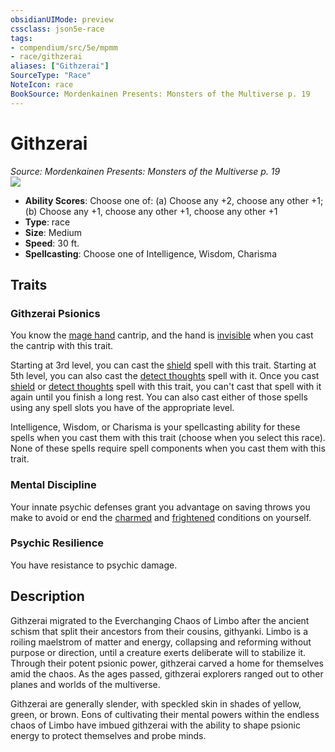 ```yaml
---
obsidianUIMode: preview
cssclass: json5e-race
tags:
- compendium/src/5e/mpmm
- race/githzerai
aliases: ["Githzerai"]
SourceType: "Race"
NoteIcon: race
BookSource: Mordenkainen Presents: Monsters of the Multiverse p. 19
---
```

# Githzerai
*Source: Mordenkainen Presents: Monsters of the Multiverse p. 19*  
![](/2-Mechanics/CLI/races/img/githzerai.webp#right)  

- **Ability Scores**: Choose one of: (a) Choose any +2, choose any other +1; (b) Choose any +1, choose any other +1, choose any other +1
- **Type**: race
- **Size**: Medium
- **Speed**: 30 ft.
- **Spellcasting**: Choose one of Intelligence, Wisdom, Charisma

## Traits

### Githzerai Psionics

You know the [mage hand](/2-Mechanics/CLI/spells/mage-hand.md) cantrip, and the hand is [invisible](/2-Mechanics/CLI/rules/conditions.md#invisible) when you cast the cantrip with this trait.

Starting at 3rd level, you can cast the [shield](/2-Mechanics/CLI/spells/shield.md) spell with this trait. Starting at 5th level, you can also cast the [detect thoughts](/2-Mechanics/CLI/spells/detect-thoughts.md) spell with it. Once you cast [shield](/2-Mechanics/CLI/spells/shield.md) or [detect thoughts](/2-Mechanics/CLI/spells/detect-thoughts.md) spell with this trait, you can't cast that spell with it again until you finish a long rest. You can also cast either of those spells using any spell slots you have of the appropriate level.

Intelligence, Wisdom, or Charisma is your spellcasting ability for these spells when you cast them with this trait (choose when you select this race). None of these spells require spell components when you cast them with this trait.

### Mental Discipline

Your innate psychic defenses grant you advantage on saving throws you make to avoid or end the [charmed](/2-Mechanics/CLI/rules/conditions.md#charmed) and [frightened](/2-Mechanics/CLI/rules/conditions.md#frightened) conditions on yourself.

### Psychic Resilience

You have resistance to psychic damage.

## Description

Githzerai migrated to the Everchanging Chaos of Limbo after the ancient schism that split their ancestors from their cousins, githyanki. Limbo is a roiling maelstrom of matter and energy, collapsing and reforming without purpose or direction, until a creature exerts deliberate will to stabilize it. Through their potent psionic power, githzerai carved a home for themselves amid the chaos. As the ages passed, githzerai explorers ranged out to other planes and worlds of the multiverse.

Githzerai are generally slender, with speckled skin in shades of yellow, green, or brown. Eons of cultivating their mental powers within the endless chaos of Limbo have imbued githzerai with the ability to shape psionic energy to protect themselves and probe minds.